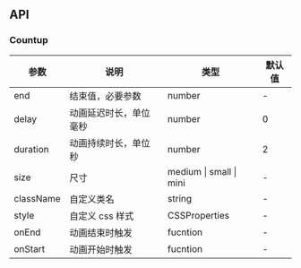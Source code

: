 ## API

### Countup

| 参数      | 说明                   | 类型                    | 默认值 |
| --------- | ---------------------- | ----------------------- | ------ |
| end       | 结束值，必要参数       | number                  | -      |
| delay     | 动画延迟时长，单位毫秒 | number                  | 0      |
| duration  | 动画持续时长，单位秒   | number                  | 2      |
| size      | 尺寸                   | medium \| small \| mini | -      |
| className | 自定义类名             | string                  | -      |
| style     | 自定义 css 样式        | CSSProperties           | -      |
| onEnd     | 动画结束时触发         | fucntion                | -      |
| onStart   | 动画开始时触发         | fucntion                | -      |
